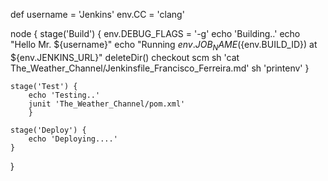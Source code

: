 def username = 'Jenkins'
env.CC = 'clang'

node {
	stage('Build') {
		env.DEBUG_FLAGS = '-g'
		echo 'Building..'
		echo "Hello Mr. ${username}"
		echo "Running ${env.JOB_NAME} (${env.BUILD_ID}) at ${env.JENKINS_URL}"
		deleteDir()
		checkout scm
		sh 'cat The_Weather_Channel/Jenkinsfile_Francisco_Ferreira.md'
		sh 'printenv'
		}
	
	stage('Test') {
		echo 'Testing..'
		junit 'The_Weather_Channel/pom.xml'
		}
	
	stage('Deploy') {
		echo 'Deploying....'
	}
}